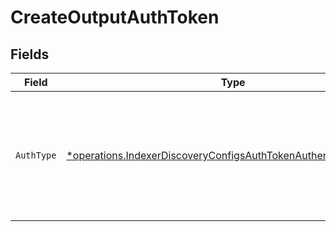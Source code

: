 # CreateOutputAuthToken


## Fields

| Field                                                                                                                                               | Type                                                                                                                                                | Required                                                                                                                                            | Description                                                                                                                                         |
| --------------------------------------------------------------------------------------------------------------------------------------------------- | --------------------------------------------------------------------------------------------------------------------------------------------------- | --------------------------------------------------------------------------------------------------------------------------------------------------- | --------------------------------------------------------------------------------------------------------------------------------------------------- |
| `AuthType`                                                                                                                                          | [*operations.IndexerDiscoveryConfigsAuthTokenAuthenticationMethod](../../models/operations/indexerdiscoveryconfigsauthtokenauthenticationmethod.md) | :heavy_minus_sign:                                                                                                                                  | Select Manual to enter an auth token directly, or select Secret to use a text secret to authenticate                                                |